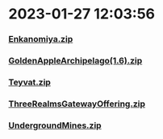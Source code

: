 # 2023-01-27 12:03:56

### [Enkanomiya.zip](https://raw.githubusercontent.com/Sam5440/Genshin_Impact_Teleport_Files/main/Genshin_Impact_Teleport/AutoGeneratePoint/Points%28SortByItemKind%29%5Bver2.8%5D%5Bcn-en%5D%5B2022-10-19%5D/Teleport%20ALL%20AutoRange20m%20y_offset_3m%20EN/Monster/SmallSlime/Enkanomiya.zip)

### [GoldenAppleArchipelago(1.6).zip](https://raw.githubusercontent.com/Sam5440/Genshin_Impact_Teleport_Files/main/Genshin_Impact_Teleport/AutoGeneratePoint/Points%28SortByItemKind%29%5Bver2.8%5D%5Bcn-en%5D%5B2022-10-19%5D/Teleport%20ALL%20AutoRange20m%20y_offset_3m%20EN/Monster/SmallSlime/GoldenAppleArchipelago%281.6%29.zip)

### [Teyvat.zip](https://raw.githubusercontent.com/Sam5440/Genshin_Impact_Teleport_Files/main/Genshin_Impact_Teleport/AutoGeneratePoint/Points%28SortByItemKind%29%5Bver2.8%5D%5Bcn-en%5D%5B2022-10-19%5D/Teleport%20ALL%20AutoRange20m%20y_offset_3m%20EN/Monster/SmallSlime/Teyvat.zip)

### [ThreeRealmsGatewayOffering.zip](https://raw.githubusercontent.com/Sam5440/Genshin_Impact_Teleport_Files/main/Genshin_Impact_Teleport/AutoGeneratePoint/Points%28SortByItemKind%29%5Bver2.8%5D%5Bcn-en%5D%5B2022-10-19%5D/Teleport%20ALL%20AutoRange20m%20y_offset_3m%20EN/Monster/SmallSlime/ThreeRealmsGatewayOffering.zip)

### [UndergroundMines.zip](https://raw.githubusercontent.com/Sam5440/Genshin_Impact_Teleport_Files/main/Genshin_Impact_Teleport/AutoGeneratePoint/Points%28SortByItemKind%29%5Bver2.8%5D%5Bcn-en%5D%5B2022-10-19%5D/Teleport%20ALL%20AutoRange20m%20y_offset_3m%20EN/Monster/SmallSlime/UndergroundMines.zip)

